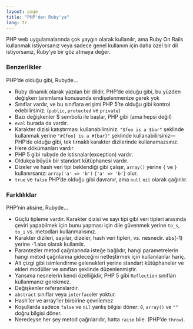 ```yaml
---
layout: page
title: "PHP'den Ruby'ye"
lang: tr
---
```


PHP web uygulamalarında çok yaygın olarak kullanılır, ama Ruby On Rails
kullanmak istiyorsanız veya sadece genel kullanım için daha özel bir dil
istiyorsanız, Ruby’ye bir göz atmaya değer.

### Benzerlikler

PHP’de olduğu gibi, Rubyde…

* Ruby dinamik olarak yazılan bir dildir, PHP’de olduğu gibi, bu yüzden
  değişken tanımlama konusunda endişelenmenize gerek yok
* Sınıflar vardır, ve bu sınıflara erişimi PHP 5’te olduğu gibi kontrol
  edebilirsiniz.
  (`public`, `protected` ve `private`)
* Bazı değişkenler $ sembolü ile başlar, PHP gibi (ama hepsi değil)
* `eval` burada da vardır.
* Karakter dizisi katıştırması kullanabilirsiniz. `"$foo is a $bar"`
  şeklinde kullanmak yerine `"#{foo} is a #{bar}"` şeklinde
  kullanabilirsiniz—PHP’de olduğu gibi, tek tırnaklı karakter
  dizilerinde kullanamazsınız.
* Here dökümanları vardır
* PHP 5 gibi rubyde de istisnalar(exception) vardır.
* Oldukça büyük bir standart kütüphanesi vardır.
* Dizeler ve hash veri tipi beklendiği gibi çalışır, `array()` yerine `{` ve
  `}` kullanırsanız: `array('a' => 'b')` `{'a' => 'b'}` olur.
* `true` ve `false` PHP’de olduğu gibi davranır, ama `null` `nil` olarak
  çağırılır.

### Farklılıklar

PHP’nin aksine, Rubyde…

* Güçlü tipleme vardır. Karakter dizisi ve sayı tipi gibi veri tipleri
  arasında çeviri yapabilmek için bunu yapması için dile güvenmek yerine
  `to_s`, `to_i` vs. metodları kullanmalısınız.
* Karakter dizileri, sayılar, dizeler, hash veri tipleri, vs. nesnedir.
  abs(-1) yerine -1.abs olarak kullanılır.
* Parantezler metod çağrılarında isteğe bağlıdır, hangi parametrelerin
  hangi metod çağrılarına gideceğini netleştirmek için kullanılanlar
  hariç.
* Alt çizgi gibi isimlendirme gelenekleri yerine standart kütüphaneler
  ve ekleri modüller ve sınıfları şeklinde düzenlenmiştir.
* Yansıma nesnelerin kendi özelliğidir, PHP 5 gibi `Reflection`
  sınıfları kullanmanız gerekmez.
* Değişkenler referanslardır.
* `abstract` sınıflar veya `interface`ler yoktur.
* Hash’ler ve array’ler birbirine çevrilemez
* Koşullarda sadece `false` ve `nil` yanlış bilgisi döner: `0`,
  `array()` ve `""` doğru bilgisi döner.
* Neredeyse her şey metod çağrılarıdır, hatta `raise` bile. (PHP’de
  `throw`).
